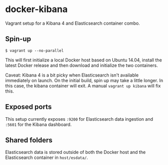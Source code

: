 docker-kibana
=============

Vagrant setup for a Kibana 4 and Elasticsearch container combo.

Spin-up
-------

~~~
$ vagrant up --no-parallel
~~~

This will first initialize a local Docker host based on Ubuntu 14.04,
install the latest Docker release and then download and initialize the two containers.

Caveat: Kibana 4 is a bit picky when Elasticsearch isn't available
immediately on launch. On the initial build, spin up may take
a little longer. In this case, the kibana container will exit.  A manual `vagrant up kibana` will fix this.

Exposed ports
-------------

This setup currently exposes `:9200` for Elasticsearch data
ingestion and `:5601` for the Kibana dashboard.

Shared folders
--------------

Elasticsearch data is stored outside of both the Docker host and the
Elasticsearch container in `host/esdata/`.
